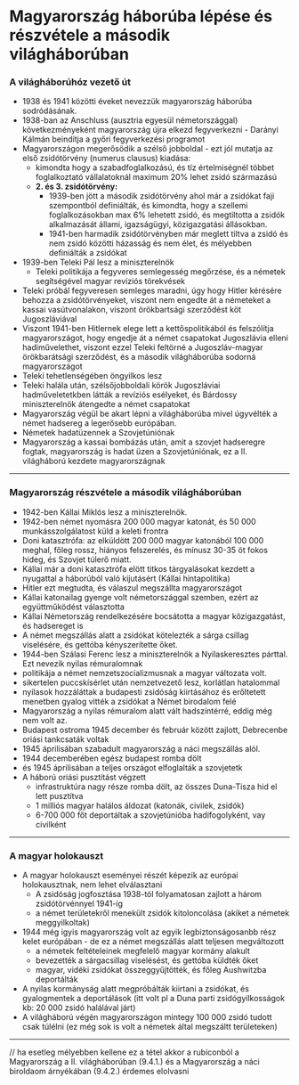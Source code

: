 # Magyarország háborúba lépése és részvétele a második világháborúban
### A világháborúhóz vezető út
- 1938 és 1941 közötti éveket nevezzük magyarország háborúba sodródásának.
- 1938-ban az Anschluss (ausztria egyesül németországgal) következményeként  magyarország újra elkezd fegyverkezni - Darányi Kálmán beindítja a győri fegyverkezési programot
- Magyarországon megerősödik a szélső jobboldal - ezt jól mutatja az első zsidótörvény (numerus clausus) kiadása: 
	- kimondta hogy a szabadfoglalkozású, és tíz értelmiségnél többet foglalkoztató vállalatoknál maximum 20% lehet zsidó származású
	- **2. és 3. zsidótörvény:**
		- 1939-ben jött a második zsidótörvény ahol már a zsidókat faji szempontból definiálták, és kimondta, hogy a szellemi foglalkozásokban max 6% lehetett zsidó, és megtiltotta a zsidók alkalmazását állami, igazságügyi, közigazgatási állásokban.
		- 1941-ben harmadik zsidótörvényben már meglett tiltva a zsidó és nem zsidó közötti házasság és nem élet, és mélyebben definiálták a zsidókat 
- 1939-ben Teleki Pál lesz a miniszterelnök
	- Teleki politikája a fegyveres semlegesség megőrzése, és a németek segítségével magyar revíziós törekvések
- Teleki próbál fegyveresen semleges maradni, úgy hogy Hitler kérésére behozza a zsidótörvényeket, viszont nem engedte át a németeket a kassai vasútvonalakon, viszont örökbartsági szerződést köt Jugoszláviával
- Viszont 1941-ben Hitlernek elege lett a kettőspolitikából és felszólítja magyarországot, hogy engedje át a német csapatokat Jugoszlávia elleni hadiművelethet, viszont ezzel Teleki feltörné a Jugoszláv-magyar örökbarátsági szerződést, és a második világháborúba sodorná magyarországot
- Teleki tehetlenségében öngyilkos lesz
- Teleki halála után, szélsőjobboldali körök Jugoszláviai hadműveletetkben látták a revíziós esélyeket, és Bárdossy miniszterelnök átengedte a német csapatokat
- Magyarország végül be akart lépni a világháborúba mivel úgyvélték a német hadsereg a legerősebb európában.
- Németek hadatüzennek a Szovjetúniónak
- Magyarország a kassai bombázás után, amit a szovjet hadseregre fogtak, magyarország is hadat üzen a Szovjetúniónak, ez a II. világháború kezdete magyarországnak
---
### Magyarország részvétele a második világháborúban
- 1942-ben Kállai Miklós lesz a miniszterelnök.
- 1942-ben német nyomásra 200 000 magyar katonát, és 50 000 munkásszolgálatost küld a keleti frontra
- Doni katasztrófa: az elküldött 200 000 magyar katonából 100 000 meghal, főleg rossz, hiányos felszerelés, és mínusz 30-35 öt fokos hideg, és Szovjet túlerő miatt. 
- Kállai már a doni katasztrófa elött titkos tárgyalásokat kezdett a nyugattal a háborúból való kijutásért (Kállai hintapolitika)
- Hitler ezt megtudta, és válaszul megszállta magyarországot
- Kállai katonailag gyenge volt németországgal szemben, ezért az együttműködést választotta
- Kállai Németország rendelkezésére bocsátotta a magyar közigazgatást, és hadsereget is
- A német megszállás alatt a zsidókat kötelezték a sárga csillag viselésére, és gettóba kényszerítette őket.
- 1944-ben Szálasi Ferenc lesz a miniszterelnök a Nyilaskeresztes párttal. Ezt nevezik nyilas rémuralomnak
- politikája a német nemzetszocializmusnak a magyar változata volt.
- sikertelen puccskísérlet után nemzetvezető lesz, korlátlan hatalommal
- nyilasok hozzáláttak a budapesti zsidóság kiirtásához és erőltetett menetben gyalog vitték a zsidókat a Német birodalom felé
- Magyarország a nyilas rémuralom alatt vált hadszíntérré, eddig még nem volt az.
- Budapest ostroma 1945 december és február között zajlott, Debrecenbe oriási tankcsaták voltak
- 1945 áprilisában szabadult magyarország a náci megszállás alól.
- 1944 decemberében egész budapest romba dölt
- és 1945 áprilisában a teljes országot elfoglalták a szovjetetk
- A háború oriási pusztítást végzett
	- infrastruktúra nagy része romba dölt, az összes Duna-Tisza hid el lett pusztítva
	- 1 milliós magyar halálos áldozat (katonák, civilek, zsidók)
	- 6-700 000 főt deportáltak a szovjetúnióba hadifogolyként, vay civilként
---
### A magyar holokauszt
- A magyar holokauszt eseményei részét képezik az európai holokausztnak, nem lehet elválasztani
	- A zsidóság jogfosztása 1938-tól folyamatosan zajlott a három zsidótörvénnyel 1941-ig
	- a német területekről menekült zsidók kitoloncolása (akiket a németek meggyilkoltak)
- 1944 még igyis magyarország volt az egyik legbiztonságosanbb rész kelet európában -  de ez a német megszállás alatt teljesen megváltozott
	- a németek feltételeinek megfelelő magyar kormány alakult
	- bevezették a sárgacsillag viselésést, és gettóba küldték őket
	- magyar, vidéki zsidókat összeggyűjtötték, és főleg Aushwitzba deportálták
- A nyilas kormányság alatt megpróbálták kiirtani a zsidókat, és gyalogmentek a deportálások (itt volt pl a Duna parti zsidógyilkosságok kb: 20 000 zsidó halálával járt)
- A világháború végén magyarországon mintegy 100 000 zsidó tudott csak túlélni (ez még sok is volt a németek által megszáltt területeken)
---

// ha esetleg mélyebben kellene ez a tétel akkor a rubiconból a Magyarország a II. világháborúban (9.4.1.) és a Magyarország a náci biroldaom árnyékában (9.4.2.) érdemes elolvasni